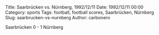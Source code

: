 Title: Saarbrücken vs. Nürnberg, 1992/12/11
Date: 1992/12/11 00:00
Category: sports
Tags: football, football scores, Saarbrücken, Nürnberg
Slug: saarbrucken-vs-nurnberg
Author: carbonero


Saarbrücken 0 - 1 Nürnberg
